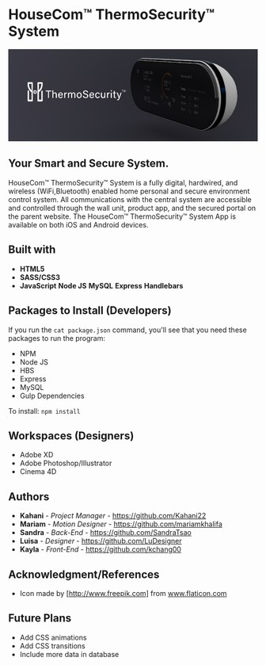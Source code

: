 # HouseCom™ ThermoSecurity™ System

![ThermoSecurity Logo](/public/images/thermoReadme.jpg)

## Your Smart and Secure System.


HouseCom™ ThermoSecurity™ System is a fully digital, hardwired, and wireless (WiFi,Bluetooth) enabled home personal and secure environment control system. All communications with the central system are accessible and controlled through the wall unit, product app, and the secured portal on the parent website. The HouseCom™ ThermoSecurity™ System App is available on both iOS and Android devices.


## Built with
* **HTML5**
* **SASS/CSS3**
* **JavaScript**
**Node JS**
**MySQL**
**Express**
**Handlebars**


## Packages to Install (Developers)

If you run the `cat package.json` command, you'll see that you need these packages to run the program:

* NPM
* Node JS
* HBS
* Express
* MySQL
* Gulp Dependencies

To install: `npm install`

## Workspaces (Designers)
* Adobe XD
* Adobe Photoshop/Illustrator
* Cinema 4D

## Authors

* **Kahani** - *Project Manager* - https://github.com/Kahani22
* **Mariam** - *Motion Designer* - https://github.com/mariamkhalifa
* **Sandra** - *Back-End* - https://github.com/SandraTsao
* **Luisa** - *Designer* - https://github.com/LuDesigner
* **Kayla** - *Front-End* - https://github.com/kchang00

## Acknowledgment/References
* Icon made by [http://www.freepik.com] from www.flaticon.com

## Future Plans
- Add CSS animations
- Add CSS transitions
- Include more data in database
